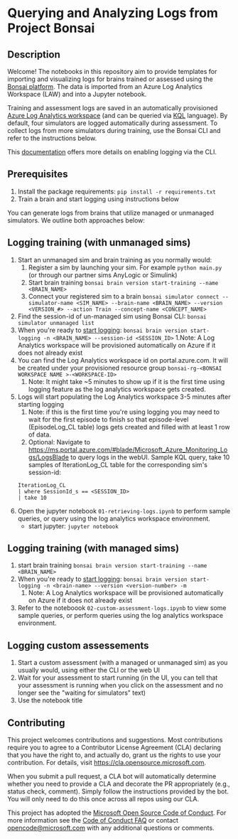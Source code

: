 # Querying and Analyzing Logs from Project Bonsai

## Description

Welcome! The notebooks in this repository aim to provide templates for importing and visualizing logs for brains trained or assessed using the [Bonsai platform](https://docs.microsoft.com/en-us/bonsai/). The data is imported from an Azure Log Analytics Workspace (LAW) and into a Jupyter notebook.

Training and assessment logs are saved in an automatically provisioned [Azure Log Analytics workspace](https://docs.microsoft.com/en-us/azure/azure-monitor/log-query/log-analytics-tutorial) (and can be queried via [KQL](https://docs.microsoft.com/en-us/azure/data-explorer/kusto/query/tutorial?pivots=azuremonitor) language). By default, four simulators are logged automatically during assessment. To collect logs from more simulators during training, use the Bonsai CLI and refer to the instructions below.

This [documentation](https://docs.microsoft.com/en-us/bonsai/cli/brain/version/start-logging) offers more details on enabling logging via the CLI.

## Prerequisites

1. Install the package requirements: `pip install -r requirements.txt`
2. Train a brain and start logging using instructions below
 
You can generate logs from brains that utilize managed or unmanaged simulators. We outline both approaches below:

## Logging training (with unmanaged sims)

1. Start an unmanaged sim and brain training as you normally would: 
    1. Register a sim by launching your sim. For example `python main.py` (or through our partner sims AnyLogic or Simulink)
    1. Start brain training `bonsai brain version start-training --name <BRAIN_NAME>`
    1. Connect your registered sim to a brain `bonsai simulator connect --simulator-name <SIM_NAME> --brain-name <BRAIN_NAME> --version <VERSION_#> --action Train --concept-name <CONCEPT_NAME>`
2. Find the session-id of un-managed sim using Bonsai CLI: `bonsai simulator unmanaged list`
3. When you're ready to [start logging](https://docs.microsoft.com/en-us/bonsai/cli/brain/version/start-logging):
`bonsai brain version start-logging -n <BRAIN_NAME> --session-id <SESSION_ID>`
    1.Note: A Log Analytics workspace will be provisioned automatically on Azure if it does not already exist
4. You can find the Log Analytics workspace id on portal.azure.com. It will be created under your provisioned resource group `bonsai-rg-<BONSAI WORKSPACE NAME >-<WORKSPACE-ID>`
    1. Note: It might take ~5 minutes to show up if it is the first time using logging feature as the log analytics workspace gets created.
5. Logs will start populating the Log Analytics workspace 3-5 minutes after starting logging
    1. Note: if this is the first time you're using logging you may need to wait for the first episode to finish so that episode-level (EpisodeLog_CL table) logs gets created and filled with at least 1 row of data.
    1. Optional: Navigate to https://ms.portal.azure.com/#blade/Microsoft_Azure_Monitoring_Logs/LogsBlade to query logs in the webUI. Sample KQL query, take 10 samples of IterationLog_CL table for the corresponding sim's session-id:
    ```KQL
    IterationLog_CL
    | where SessionId_s == <SESSION_ID>
    | take 10
    ```
6. Open the jupyter notebook `01-retrieving-logs.ipynb` to perform sample queries, or query using the log analytics workspace environment.
    - start jupyter: ```jupyter notebook```

## Logging training (with managed sims)

1. start brain training `bonsai brain version start-training --name <BRAIN_NAME>`
2. When you're ready to [start logging](https://docs.microsoft.com/en-us/bonsai/cli/brain/version/start-logging):
`bonsai brain version start-logging -n <brain-name> --version <version-number> -m`
    1. Note: A Log Analytics workspace will be provisioned automatically on Azure if it does not already exist
3. Refer to the noteboook `02-custom-assessment-logs.ipynb` to view some sample queries, or perform queries using the log analytics workspace environment.

## Logging custom assessements

1. Start a custom assessment (with a managed or unmanaged sim) as you usually would, using either the CLI or the web UI
2. Wait for your assessment to start running (in the UI, you can tell that your assessment is running when you click on the assessment and no longer see the "waiting for simulators" text)
3. Use the notebook  title

## Contributing

This project welcomes contributions and suggestions.  Most contributions require you to agree to a
Contributor License Agreement (CLA) declaring that you have the right to, and actually do, grant us
the rights to use your contribution. For details, visit https://cla.opensource.microsoft.com.

When you submit a pull request, a CLA bot will automatically determine whether you need to provide
a CLA and decorate the PR appropriately (e.g., status check, comment). Simply follow the instructions
provided by the bot. You will only need to do this once across all repos using our CLA.

This project has adopted the [Microsoft Open Source Code of Conduct](https://opensource.microsoft.com/codeofconduct/).
For more information see the [Code of Conduct FAQ](https://opensource.microsoft.com/codeofconduct/faq/) or
contact [opencode@microsoft.com](mailto:opencode@microsoft.com) with any additional questions or comments.

